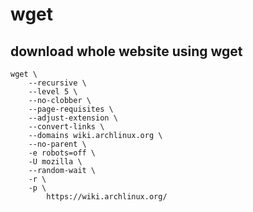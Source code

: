 

# wget

## download whole website using wget 

    wget \
        --recursive \
        --level 5 \
        --no-clobber \
        --page-requisites \
        --adjust-extension \
        --convert-links \
        --domains wiki.archlinux.org \
        --no-parent \
        -e robots=off \
        -U mozilla \
        --random-wait \
        -r \
        -p \
            https://wiki.archlinux.org/
